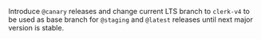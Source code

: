 ---
---

Introduce `@canary` releases and change current LTS branch to `clerk-v4` to be used as
base branch for `@staging` and `@latest` releases until next major version is stable.
